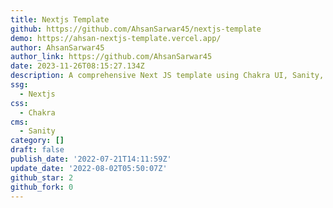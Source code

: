 ```yaml
---
title: Nextjs Template
github: https://github.com/AhsanSarwar45/nextjs-template
demo: https://ahsan-nextjs-template.vercel.app/
author: AhsanSarwar45
author_link: https://github.com/AhsanSarwar45
date: 2023-11-26T08:15:27.134Z
description: A comprehensive Next JS template using Chakra UI, Sanity, Cypress
ssg:
  - Nextjs
css:
  - Chakra
cms:
  - Sanity
category: []
draft: false
publish_date: '2022-07-21T14:11:59Z'
update_date: '2022-08-02T05:50:07Z'
github_star: 2
github_fork: 0
---
```

